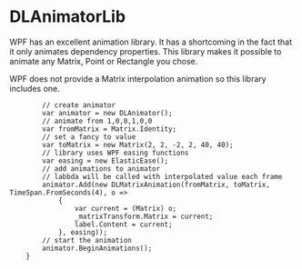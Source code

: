 DLAnimatorLib
=============
WPF has an excellent animation library. It has a shortcoming in the fact that it only animates dependency properties.
This library makes it possible to animate any Matrix, Point or Rectangle you chose.

WPF does not provide a Matrix interpolation animation so this library includes one.

            // create animator
            var animator = new DLAnimator();
            // animate from 1,0,0,1,0,0
            var fromMatrix = Matrix.Identity;
            // set a fancy to value
            var toMatrix = new Matrix(2, 2, -2, 2, 40, 40);
            // library uses WPF easing functions
            var easing = new ElasticEase();
            // add animations to animator
            // labbda will be called with interpolated value each frame
            animator.Add(new DLMatrixAnimation(fromMatrix, toMatrix, TimeSpan.FromSeconds(4), o =>
                {
                    var current = (Matrix) o;
                    _matrixTransform.Matrix = current;
                    label.Content = current;
                }, easing));
            // start the animation
            animator.BeginAnimations();
        }
